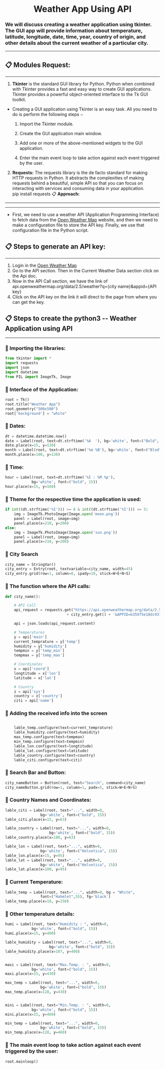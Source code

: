 <h1 align="center"> Weather App Using API </h1>

### We will discuss creating a weather application using tkinter. The GUI app will provide information about temperature, latitude, longitude, date, time, year, country of origin, and other details about the current weather of a particular city.
---

📋 **Modules Request:**
----
---
1. **Tkinter** is the standard GUI library for Python. Python when combined with Tkinter provides a fast and easy way to create GUI applications. Tkinter provides a powerful object-oriented interface to the Tk GUI toolkit.

- Creating a GUI application using Tkinter is an easy task. All you need to do is perform the following steps −

    1. Import the Tkinter module.

    2. Create the GUI application main window.

    3. Add one or more of the above-mentioned widgets to the GUI application.

    4. Enter the main event loop to take action against each event triggered by the user.
    
2. **Requests:** The requests library is the de facto standard for making HTTP requests in Python. It abstracts the complexities of making requests behind a beautiful, simple API so that you can focus on interacting with services and consuming data in your application.    
pip install requests
📋 **Approach:**
---
---
- First, we need to use a weather API (Application Programming Interface) to fetch data from the [Open Weather Map](https://openweathermap.org/) website, and then we need to make a configuration file to store the API key. Finally, we use that configuration file in the Python script.

📋 **Steps to generate an API key:**
----
----
1. Login in the [Open Weather Map](https://openweathermap.org/)
2. Go to the API section. Then in the Current Weather Data section click on the Api doc.
3. Now in the API Call section, we have the link of api.openweathermap.org/data/2.5/weather?q={city name}&appid={API key}
4. Click on the API key on the link it will direct to the page from where you can get the key.

📋 **Steps to create the python3 -- Weather Application using API**
---
----

### 📌 Importing the libraries:


```python
from tkinter import *
import requests
import json
import datetime
from PIL import ImageTk, Image
```

### 📌 Interface of the Application:


```python
root = Tk()
root.title("Weather App")
root.geometry("500x500")
root['background'] = "white"
```

### 📌 Dates:


```python
dt = datetime.datetime.now()
date = Label(root, text=dt.strftime('%A  '), bg='white', font=("Bold", 15))
date.place(x=15, y=130)
month = Label(root, text=dt.strftime('%m %B'), bg='white', font=("Blod", 15))
month.place(x=100, y=130)
```

### 📌 Time:


```python
hour = Label(root, text=dt.strftime('%I : %M %p'),
			bg='white', font=("bold", 15))
hour.place(x=15, y=160)

```

### 📌 Theme for the respective time the application is used:


```python
if int((dt.strftime('%I'))) >= 8 & int((dt.strftime('%I'))) <= 5:
	img = ImageTk.PhotoImage(Image.open('moon.png'))
	panel = Label(root, image=img)
	panel.place(x=210, y=200)
else:
	img = ImageTk.PhotoImage(Image.open('sun.png'))
	panel = Label(root, image=img)
	panel.place(x=210, y=200)

```

### 📌 City Search


```python
city_name = StringVar()
city_entry = Entry(root, textvariable=city_name, width=45)
city_entry.grid(row=1, column=0, ipady=10, stick=W+E+N+S)
```

### 📌 The function where the API calls:


```python
def city_name():

	# API Call
	api_request = requests.get("https://api.openweathermap.org/data/2.5/weather?q="
							+ city_entry.get() + '&APPID=b35975e18dc93725acb092f7272cc6b8&units=metric')

	api = json.loads(api_request.content)

	# Temperatures
	y = api['main']
	current_temprature = y['temp']
	humidity = y['humidity']
	tempmin = y['temp_min']
	tempmax = y['temp_max']

	# Coordinates
	x = api['coord']
	longtitude = x['lon']
	latitude = x['lat']

	# Country
	z = api['sys']
	country = z['country']
	citi = api['name']
```

### 📌 Adding the received info into the screen


```python

	lable_temp.configure(text=current_temprature)
	lable_humidity.configure(text=humidity)
	max_temp.configure(text=tempmax)
	min_temp.configure(text=tempmin)
	lable_lon.configure(text=longtitude)
	lable_lat.configure(text=latitude)
	lable_country.configure(text=country)
	lable_citi.configure(text=citi)
```

### 📌 Search Bar and Button:


```python
city_nameButton = Button(root, text="Search", command=city_name)
city_nameButton.grid(row=1, column=1, padx=5, stick=W+E+N+S)
```

### 📌 Country Names and Coordinates:


```python
lable_citi = Label(root, text="...", width=0,
				bg='white', font=("bold", 15))
lable_citi.place(x=15, y=63)

lable_country = Label(root, text="...", width=0,
					bg='white', font=("bold", 15))
lable_country.place(x=180, y=63)

lable_lon = Label(root, text="...", width=0,
				bg='white', font=("Helvetica", 15))
lable_lon.place(x=15, y=95)
lable_lat = Label(root, text="...", width=0,
				bg='white', font=("Helvetica", 15))
lable_lat.place(x=180, y=95)
```

### 📌 Current Temperature:


```python
lable_temp = Label(root, text="...", width=0, bg = "White",
				font=("Hahmlet",55), fg='black')
lable_temp.place(x=18, y=250)
```

### 📌 Other temperature details:


```python
humi = Label(root, text="Humidity : ", width=0,
			bg='white', font=("bold", 15))
humi.place(x=15, y=400)

lable_humidity = Label(root, text="...", width=0,
					bg='white', font=("bold", 15))
lable_humidity.place(x=107, y=400)


maxi = Label(root, text="Max.Temp. : ", width=0,
			bg='white', font=("bold", 15))
maxi.place(x=15, y=430)

max_temp = Label(root, text="...", width=0,
				bg='white', font=("bold", 15))
max_temp.place(x=128, y=430)


mini = Label(root, text="Min.Temp. : ", width=0,
			bg='white', font=("bold", 15))
mini.place(x=15, y=460)

min_temp = Label(root, text="...", width=0,
				bg='white', font=("bold", 15))
min_temp.place(x=128, y=460)
```

### 📌 The main event loop to take action against each event triggered by the user:


```python
root.mainloop()
```




















































